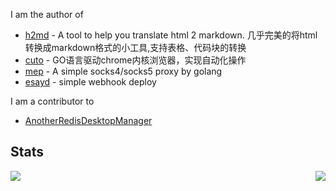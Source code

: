 
I am the author of

- [h2md](https://github.com/diiyw/h2md) - A tool to help you translate html 2 markdown. 几乎完美的将html转换成markdown格式的小工具,支持表格、代码块的转换
- [cuto](https://github.com/diiyw/cuto) - GO语言驱动chrome内核浏览器，实现自动化操作
- [mep](https://github.com/diiyw/mep) - A simple socks4/socks5 proxy by golang
- [esayd](https://github.com/diiyw/easyd) - simple webhook deploy

I am a contributor to

- [AnotherRedisDesktopManager](https://github.com/qishibo/AnotherRedisDesktopManager)

## Stats

<img align="left" src="https://github-readme-stats.vercel.app/api/top-langs/?username=diiyw&hide_border=true">
<img align="right" src="https://github-readme-stats.vercel.app/api?username=diiyw&show_icons=true&hide_border=true">
